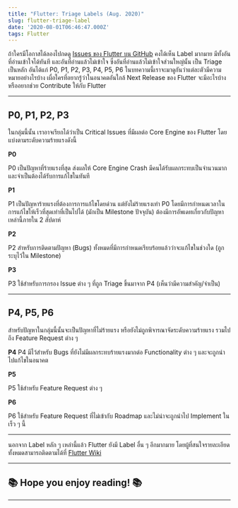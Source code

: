 ```yaml
---
title: "Flutter: Triage Labels (Aug. 2020)"
slug: flutter-triage-label
date: '2020-08-01T06:46:47.000Z'
tags: Flutter
---
```


ถ้าใครมีโอกาสได้ลองไปกดดู [Issues ของ Flutter บน GitHub](https://github.com/flutter/flutter/issues) คงได้เห็น Label มากมาย มีทั้งอันที่อ่านเข้าใจได้ทันที และอันที่อ่านแล้วไม่เข้าใจ ซึ่งอันที่อ่านแล้วไม่เข้าใจส่วนใหญ่นั้น เป็น Triage เป็นหลัก อันได้แก่ P0, P1, P2, P3, P4, P5, P6 ในบทความนี้เราจะมาดูกันว่าแต่ละตัวมีความหมายอย่างไรบ้าง เผื่อใครที่อยากรู้ว่าในอนาคตอันใกล้ Next Release ของ Flutter จะมีอะไรบ้าง หรืออยากช่วย Contribute ให้กับ Flutter

---

## P0, P1, P2, P3

ในกลุ่มนี้นั้น เราอาจเรียกได้ว่าเป็น Critical Issues ที่มีผลต่อ Core Engine ของ Flutter โดยแบ่งตามระดับความร้ายแรงดังนี้

**P0**

P0 เป็นปัญหาที่ร้ายแรงที่สุด ส่งผลให้ Core Engine Crash มีคนได้รับผลกระทบเป็นจำนวนมาก และจำเป็นต้องได้รับการแก้ไขในทันที

**P1**

P1 เป็นปัญหาร้ายแรงที่ต้องการการแก้ไขโดยด่วน แต่ยังไม่ร้ายแรงเท่า P0 โดยมีการกำหนดเวลาในการแก้ไขให้เร็วที่สุดเท่าที่เป็นไปได้ (มักเป็น Milestone ปัจจุบัน) ต้องมีการอัพเดทเกี่ยวกับปัญหาเหล่านี้ภายใน 2 สัปดาห์

**P2**

P2 สำหรับการติดตามปัญหา (Bugs) ทั้งหมดที่มีการกำหนดเรียบร้อยแล้วว่าจะแก้ไขในช่วงใด (ถูกระบุไว้ใน Milestone)

**P3**

P3 ใช้สำหรับการกรอง Issue ต่าง ๆ ที่ถูก Triage ขึ้นมาจาก P4 (เห็นว่ามีความสำคัญ/จำเป็น)

---

## P4, P5, P6

สำหรับปัญหาในกลุ่มนี้นั้นจะเป็นปัญหาที่ไม่ร้ายแรง หรือยังไม่ถูกพิจารณาจัดระดับความร้ายแรง รวมไปถึง Feature Request ต่าง ๆ

**P4**
P4 มีไว้สำหรับ Bugs ที่ยังไม่มีผลกระทบร้ายแรงมากต่อ Functionality ต่าง ๆ และจะถูกนำไปแก้ไขในอนาคต

**P5**

P5 ใช้สำหรับ Feature Request ต่าง ๆ

**P6**

P6 ใช้สำหรับ Feature Request ที่ไม่เข้ากับ Roadmap และไม่น่าจะถูกนำไป Implement ในเร็ว ๆ นี้

---

นอกจาก Label หลัก ๆ เหล่านี้แล้ว Flutter ยังมี Label อื่น ๆ อีกมากมาย โดยผู้ที่สนใจรายละเอียดทั้งหมดสามารถติดตามได้ที่ [Flutter Wiki](https://github.com/flutter/flutter/wiki/Triage)

---

## ****************📚 Hope you enjoy reading! 📚****************

---
